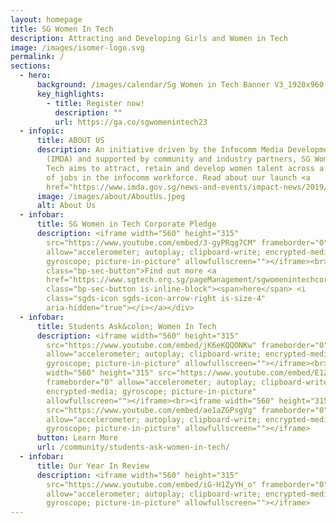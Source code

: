 ```yaml
---
layout: homepage
title: SG Women In Tech
description: Attracting and Developing Girls and Women in Tech
image: /images/isomer-logo.svg
permalink: /
sections:
  - hero:
      background: /images/calendar/Sg Women in Tech Banner V3_1920x960 copy.png
      key_highlights:
        - title: Register now!
          description: ""
          url: https://ga.co/sgwomenintech23
  - infopic:
      title: ABOUT US
      description: An initiative driven by the Infocomm Media Development Authority
        (IMDA) and supported by community and industry partners, SG Women In
        Tech aims to attract, retain and develop women talent across a diversity
        of jobs in the infocomm workforce. Read about our launch <a
        href="https://www.imda.gov.sg/news-and-events/impact-news/2019/11/Empowering-women-in-tech">here</a>.
      image: /images/about/AboutUs.jpeg
      alt: About Us
  - infobar:
      title: SG Women in Tech Corporate Pledge
      description: <iframe width="560" height="315"
        src="https://www.youtube.com/embed/3-gyPRqg7CM" frameborder="0"
        allow="accelerometer; autoplay; clipboard-write; encrypted-media;
        gyroscope; picture-in-picture" allowfullscreen=""></iframe><br><div
        class="bp-sec-button">Find out more <a
        href="https://www.sgtech.org.sg/pageManagement/sgwomenintechcorporatepledge"
        class="bp-sec-button is-inline-block"><span>here</span> <i
        class="sgds-icon sgds-icon-arrow-right is-size-4"
        aria-hidden="true"></i></a></div>
  - infobar:
      title: Students Ask&colon; Women In Tech
      description: <iframe width="560" height="315"
        src="https://www.youtube.com/embed/jK6eKQQONKw" frameborder="0"
        allow="accelerometer; autoplay; clipboard-write; encrypted-media;
        gyroscope; picture-in-picture" allowfullscreen=""></iframe><br><iframe
        width="560" height="315" src="https://www.youtube.com/embed/E1ZO1-GRXJs"
        frameborder="0" allow="accelerometer; autoplay; clipboard-write;
        encrypted-media; gyroscope; picture-in-picture"
        allowfullscreen=""></iframe><br><iframe width="560" height="315"
        src="https://www.youtube.com/embed/ae1aZGPsgVg" frameborder="0"
        allow="accelerometer; autoplay; clipboard-write; encrypted-media;
        gyroscope; picture-in-picture" allowfullscreen=""></iframe>
      button: Learn More
      url: /community/students-ask-women-in-tech/
  - infobar:
      title: Our Year In Review
      description: <iframe width="560" height="315"
        src="https://www.youtube.com/embed/iG-H1ZyYH_o" frameborder="0"
        allow="accelerometer; autoplay; clipboard-write; encrypted-media;
        gyroscope; picture-in-picture" allowfullscreen=""></iframe>
---
```

